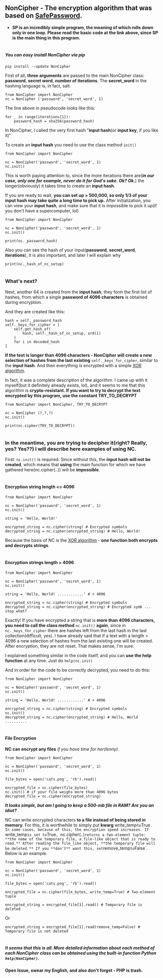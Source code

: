 # <h2> NonCipher - The encryption algorithm that was based on [SafePassword](https://bit.ly/SafePassword).

* **SP is an incredibly simple program, the meaning of which rolls down only in one loop. Please read the basic code at the link above, since SP is the main thing in this program.**

# <h5> You can easy install NonCipher via pip

`pip install --update NonCipher`

First of all, **three arguments** are passed to the main NonCipher class: **password**, **secret word**, **number of iterations**. The **secret_word** in the hashing language is, in fact, salt.

```
from NonCipher import NonCipher
nc = NonCipher ('password', 'secret_word', 1)
```

The line above in pseudocode looks like this:
```
for _ in range(iterations{1}):
    password_hash = sha256(password_hash)
```

In NonCipher, I called the very first hash "__input hash__(or __input key__, if you like it)"

To create an **input hash** you need to use the class method `init()`
```
from NonCipher import NonCipher

nc = NonCipher('password', 'secret_word', 1)
nc.init()
```
This is worth paying attention to, since the more iterations there are(*__in our case, only one for example, never do it for God's sake. Ok? Ok.__*) the longer(obviously) it takes time to create an **input hash**. 

If you are ready to wait, **you can set up > 500,000, so only 1/3 of your input hash may take quite a long time to pick up.**
After initialization, you can view your **input hash**, and make sure that it is impossible to pick it up(if you don't have a supercomputer, lol)
```
from NonCipher import NonCipher

nc = NonCipher('password', 'secret_word', 1)
nc.init()

print(nc._password_hash)
```
Also you can see the hash of your input(**password**, **secret_word**, **iterations**), it is also important, and later I will explain why

`print(nc._hash_of_nc_setup)`

# <h3> What's next?

Next, another 64 is created from the **input hash**, they form the first list of hashes, from which a single **password of 4096 characters** is obtained during encryption.

And they are created like this:
```
hash = self._password_hash
self._keys_for_cipher = [
    self.get_hash_of(
        hash, self._hash_of_nc_setup, ord(i)
    )
    for i in decoded_hash
]
```
**If the text is longer than 4096 characters - NonCipher will create a new selection of hashes from the last existing** `self._keys_for_cipher`, similar to the **input hash**. And then everything is encrypted with a simple [XOR algorithm](https://en.m.wikipedia.org/wiki/XOR_cipher).

In fact, it was a complete description of the algorithm. I came up with it myself(but it definitely already exists, lol), and it seems to me that this algorithm is **crypto-resistant. If you want to try to decrypt the text encrypted by this program, use the constant TRY_TO_DECRYPT**
```
from NonCipher import NonCipher, TRY_TO_DECRYPT

nc = NonCipher (?,?,?)
nc.init()

print(nc.cipher(TRY_TO_DECRYPT))
```
# <h3> In the meantime, you are trying to decipher it(right? Really, yes? Yes??) I will describe here examples of using NC.

First: `nc.init()` is required. Since without this, the **input hash will not be created**, which means that **using** the main function for which we have gathered here(nc.cipher(..)) will be **impossible**.


# <h4> Encryption string length <= 4096
```
from NonCipher import NonCipher

nc = NonCipher('password', 'secret_word', 1)
nc.init()

string = 'Hello, World!'

encrypted_string = nc.cipher(string) # Encrypted symbols
decrypted_string = nc.cipher(encrypted_string) # Hello, World!
```
Because the basis of NC is the [XOR algorithm](https://en.m.wikipedia.org/wiki/XOR_cipher) - **one function both encrypts and decrypts strings**.


# <h4> Encryption strings length > 4096
```
from NonCipher import NonCipher

nc = NonCipher('password', 'secret_word', 1)
nc.init()

string = 'Hello, World! ............' # > 4096

encrypted_string = nc.cipher(string) # Encrypted symbols
decrypted_string = nc.cipher(encrypted_string) # Encrypted symb ... stop what?
```
Exactly! If you have encrypted a string that is **more than 4096 characters, you need to call the class method** `nc.init()` **again**, since in `nc._keys_for_cipher` there are hashes left from the last hash in the last collection(difficult, yes). I have already said that if a text with a length > 4096 a new selection of hashes from the last existing one will be created. After encryption, they are not reset. That makes sense, I'm sure.

I explained something similar in the code itself, and you can **use the help function** at any time. Just do `help(nc.init)`


And in order for the code to be correctly decrypted, you need to do this:
```
from NonCipher import NonCipher

nc = NonCipher('password', 'secret_word', 1)
nc.init()

string = 'Hello, World! ............' # > 4096

encrypted_string = nc.cipher(string) # Encrypted symbols
nc.init()
decrypted_string = nc.cipher(encrypted_string) # Hello, World ..........
```
# <h4> File Encryption

**NC can encrypt any files** _if you have time for her(lenny)_.
```
from NonCipher import NonCipher

nc = NonCipher('password', 'secret_word', 1)
nc.init()

file_bytes = open('cats.png', 'rb').read()

encrypted_file = nc.cipher(file_bytes)
nc.init() # if your file weighs more than 4096 bytes
decrypted_file = nc.cipher(encrypted_string)
```
_**It looks simple, but am I going to keep a 500-mb file in RAM? Are you an idiot?**_

NC can write encrypted characters **to a file instead of being stored in memory**. For this, it is worthwhile to simply put **kwarg** write_temp` to `True`. In some cases, because of this, the encryption speed increases. If `write_temp` is set to `True`, `nc.cipher(..)` returns a two-element tuple: **the name of the temporary file, a file-like object that is ready to read.** After reading the file_like object, **the temporary file will be deleted.** If you **don't** want this, set `remove_temp` to `False`. Below is an example.
```
from NonCipher import NonCipher

nc = NonCipher('password', 'secret_word', 1)
nc.init()

file_bytes = open('cats.png', 'rb').read()

encrypted_file = nc.cipher(file_bytes, write_temp=True) # Two-element tuple

encrypted_string = encrypted_file[1].read() # Temporary file is deleted
```
Or

`encrypted_string = encrypted_file[1].read(remove_temp=False) # Temporary file is not deleted`

# <h5> It seems that this is all. More detailed information about each method of each NonCipher class can be obtained using the built-in function Python `help(NonCipher)`.

**Open Issue, swear my English, and also don't forget - PHP is trash.**
